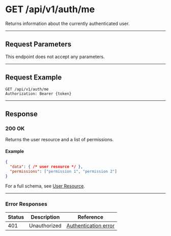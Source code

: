# GET /api/v1/auth/me

Returns information about the currently authenticated user.


---

## Request Parameters
This endpoint does not accept any parameters.

---

## Request Example
```
GET /api/v1/auth/me
Authorization: Bearer {token}
```

---

## Response

### 200 OK
Returns the user resource and a list of permissions.

#### Example
```json
{
  "data": { /* user resource */ },
  "permissions": ["permission 1", "permission 2"]
}
```

For a full schema, see [User Resource](../users/user_resource.md).

---

### Error Responses
| Status | Description                | Reference                                      |
|--------|----------------------------|------------------------------------------------|
| 401    | Unauthorized               | [Authentication error](../_globals/authentication-errors.md) |

